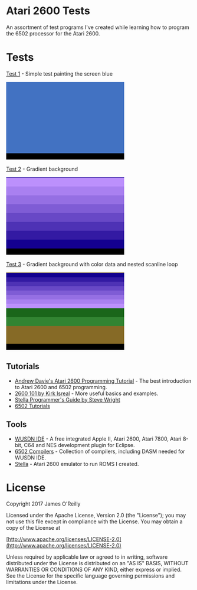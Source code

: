 # Atari 2600 Tests

An assortment of test programs I've created while learning how to program the 6502 processor for the Atari 2600.

# Tests

[Test 1](test-01.asm) - Simple test painting the screen blue

![Test 1](snaps/test-01.png "Test 1")

[Test 2](test-02.asm) - Gradient background

![Test 2](snaps/test-02.png "Test 2")

[Test 3](test-03.asm) - Gradient background with color data and nested scanline loop

![Test 3](snaps/test-03.png "Test 3")


## Tutorials

+ [Andrew Davie's Atari 2600 Programming Tutorial](http://atariage.com/forums/topic/33233-sorted-table-of-contents/) - The best introduction to Atari 2600 and 6502 programming.
+ [2600 101 by Kirk Isreal](http://www.alienbill.com/2600/101/) - More useful basics and examples.
+ [Stella Programmer's Guide by Steve Wright](http://www.alienbill.com/2600/101/docs/stella.html)
+ [6502 Tutorials](http://www.6502.org/tutorials/)

## Tools

+ [WUSDN IDE](http://www.wudsn.com/index.php/ide) - A free integrated Apple II, Atari 2600, Atari 7800, Atari 8-bit, C64 and NES development plugin for Eclipse.
+ [6502 Compilers](http://www.wudsn.com/productions/java/ide/downloads/compilers.zip) - Collection of compilers, including DASM needed for WUSDN IDE.
+ [Stella](http://stella.sourceforge.net/) - Atari 2600 emulator to run ROMS I created.

# License

Copyright 2017 James O'Reilly

Licensed under the Apache License, Version 2.0 (the "License");
you may not use this file except in compliance with the License.
You may obtain a copy of the License at

[http://www.apache.org/licenses/LICENSE-2.0](http://www.apache.org/licenses/LICENSE-2.0)

Unless required by applicable law or agreed to in writing, software
distributed under the License is distributed on an "AS IS" BASIS,
WITHOUT WARRANTIES OR CONDITIONS OF ANY KIND, either express or implied.
See the License for the specific language governing permissions and
limitations under the License.
